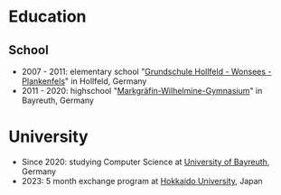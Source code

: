 # Education
## School
* 2007 - 2011: elementary school "[Grundschule Hollfeld - Wonsees - Plankenfels](https://gs-hollfeld.jimdo.com)" in Hollfeld, Germany
* 2011 - 2020: highschool "[Markgräfin-Wilhelmine-Gymnasium](https://www.mwg-bayreuth.de/home.html)" in Bayreuth, Germany

# University
* Since 2020: studying Computer Science at [University of Bayreuth](https://www.uni-bayreuth.de/), Germany
* 2023: 5 month exchange program at [Hokkaido University](https://www.global.hokudai.ac.jp/), Japan